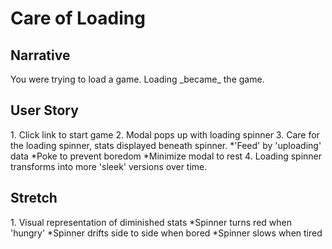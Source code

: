 <h1>Care of Loading</h1>

<h2>Narrative</h2>
You were trying to load a game. Loading _became_ the game.






<h2>User Story</h2>
1. Click link to start game
2. Modal pops up with loading spinner
3. Care for the loading spinner, stats displayed beneath spinner.
*'Feed' by 'uploading' data
*Poke to prevent boredom
*Minimize modal to rest
4. Loading spinner transforms into more 'sleek' versions over time.


<h2>Stretch</h2>
1. Visual representation of diminished stats
*Spinner turns red when 'hungry'
*Spinner drifts side to side when bored
*Spinner slows when tired